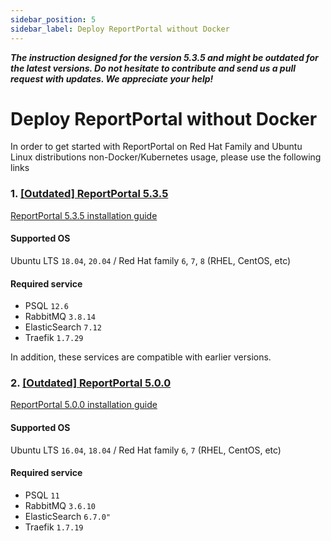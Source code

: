 ```yaml
---
sidebar_position: 5
sidebar_label: Deploy ReportPortal without Docker
---
```


***The instruction designed for the version 5.3.5 and might be outdated for the latest versions.
Do not hesitate to contribute and send us a pull request with updates. We appreciate your help!***

# Deploy ReportPortal without Docker

In order to get started with ReportPortal on Red Hat Family and Ubuntu Linux distributions non-Docker/Kubernetes usage, please use the following links

### 1. [[Outdated] ReportPortal 5.3.5](https://github.com/reportportal/linux-installation)
[ReportPortal 5.3.5 installation guide](https://github.com/reportportal/linux-installation)

#### Supported OS 

Ubuntu LTS `18.04`, `20.04` / Red Hat family `6`, `7`, `8` (RHEL, CentOS, etc)

#### Required service
* PSQL `12.6`
* RabbitMQ `3.8.14`
* ElasticSearch `7.12`
* Traefik `1.7.29`

In addition, these services are compatible with earlier versions.

### 2. [[Outdated] ReportPortal 5.0.0](https://github.com/reportportal/shell-installation)
[ReportPortal 5.0.0 installation guide](https://github.com/reportportal/shell-installation)

#### Supported OS 

Ubuntu LTS `16.04`, `18.04` / Red Hat family `6`, `7` (RHEL, CentOS, etc)

#### Required service
* PSQL `11`
* RabbitMQ `3.6.10`
* ElasticSearch `6.7.0"`
* Traefik `1.7.19`
